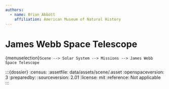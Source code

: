 ```yaml
---
authors:
  - name: Brian Abbott
    affiliation: American Museum of Natural History
---
```



# James Webb Space Telescope

{menuselection}`Scene --> Solar System --> Missions --> James Webb Space Telescope`





:::{dossier}
:census: 
:assetfile: data/assets/scene/.asset
:openspaceversion: 3
:preparedby: 
:sourceversion: 2.01
:license: mit
:reference: Not applicable
:::
